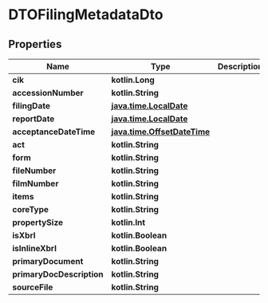 
# DTOFilingMetadataDto

## Properties
| Name | Type | Description | Notes |
| ------------ | ------------- | ------------- | ------------- |
| **cik** | **kotlin.Long** |  |  [optional] |
| **accessionNumber** | **kotlin.String** |  |  [optional] |
| **filingDate** | [**java.time.LocalDate**](java.time.LocalDate.md) |  |  [optional] |
| **reportDate** | [**java.time.LocalDate**](java.time.LocalDate.md) |  |  [optional] |
| **acceptanceDateTime** | [**java.time.OffsetDateTime**](java.time.OffsetDateTime.md) |  |  [optional] |
| **act** | **kotlin.String** |  |  [optional] |
| **form** | **kotlin.String** |  |  [optional] |
| **fileNumber** | **kotlin.String** |  |  [optional] |
| **filmNumber** | **kotlin.String** |  |  [optional] |
| **items** | **kotlin.String** |  |  [optional] |
| **coreType** | **kotlin.String** |  |  [optional] |
| **propertySize** | **kotlin.Int** |  |  [optional] |
| **isXbrl** | **kotlin.Boolean** |  |  [optional] |
| **isInlineXbrl** | **kotlin.Boolean** |  |  [optional] |
| **primaryDocument** | **kotlin.String** |  |  [optional] |
| **primaryDocDescription** | **kotlin.String** |  |  [optional] |
| **sourceFile** | **kotlin.String** |  |  [optional] |



